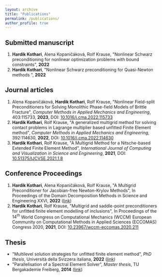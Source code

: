 ```yaml
---
layout: archive
title: "Publications"
permalink: /publications/
author_profile: true
---
```

## Submitted manuscript
1. **Hardik Kothari**, Alena Kopaničáková, Rolf Krause, "Nonlinear Schwarz preconditioning for nonlinear optimization problems with bound constraints", **2022** 
2. **Hardik Kothari**, "Nonlinear Schwarz preconditioning for Quasi-Newton methods ", **2022** 

## Journal articles
1. Alena Kopaničáková, **Hardik Kothari**, Rolf Krause, "Nonlinear Field-split Preconditioners for Solving Monolithic Phase-field Models of Brittle Fracture",  _Computer Methods in Applied Mechanics and Engineering_, 403:115733, **2023**, DOI: [10.1016/j.cma.2022.115733](https://doi.org/10.1016/j.cma.2022.115733)
3. **Hardik Kothari**, Rolf Krause, "A generalized multigrid method for solving contact problems in Lagrange multiplier based unfitted Finite Element method", _Computer Methods in Applied Mechanics and Engineering_, 392:114630, **2022**, DOI: [10.1016/j.cma.2022.114630](https://doi.org/10.1016/j.cma.2022.114630)
4. **Hardik Kothari**, Rolf Krause, "A Multigrid Method for a Nitsche-based Extended Finite Element Method", _International Journal of Computing and Visualization in Science and Engineering_, **2021**, DOI: [10.51375/IJCVSE.2021.1.8](https://doi.org/10.51375/IJCVSE.2021.1.8)

## Conference Proceedings
1. **Hardik Kothari**, Alena Kopaničáková, Rolf Krause, "A Multigrid Preconditioner for Jacobian-free Newton-Krylov Methods", In Proceedings of the Domain Decomposition Methods in Science and Engineering XXVI, **2022** ([link](http://www.ddm.org/DD26/Proc-26.php))
1. **Hardik Kothari**, Rolf Krause, "Multigrid and saddle-point preconditioners for unfitted finite element modelling of inclusions", In Proceedings of the $14^{th}$ World Congress on Computational Mechanics (WCCM) European Community on Computational Methods in Applied Sciences (ECCOMAS) Congress 2020, **2021**, DOI: [10.23967/wccm-eccomas.2020.211](https://doi.org/10.23967/wccm-eccomas.2020.211) 

## Thesis
* "Multilevel solution strategies for unfitted finite element method", _PhD thesis_, Università della Svizzera italiana, **2022** ([link](https://susi.usi.ch/usi/documents/319417))
* "Parallelisation of a Spectral Element Solver", _Master thesis_, TU Bergakademie Freiberg, **2014** ([link](https://www.ics.usi.ch/images/kothari/kothari_master_thesis.pdf))
